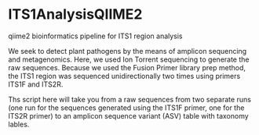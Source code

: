 # ITS1AnalysisQIIME2
qiime2 bioinformatics pipeline for ITS1 region analysis

We seek to detect plant pathogens by the means of amplicon sequencing and metagenomics.
Here, we used Ion Torrent sequencing to generate the raw sequences.
Because we used the Fusion Primer library prep method, the ITS1 region was sequenced unidirectionally two times using primers ITS1F and ITS2R.

Ths script here will take you from a raw sequences from two separate runs (one run for the sequences generated using the ITS1F primer, one for the ITS2R primer) to an amplicon sequence variant (ASV) table with taxonomy lables. 
